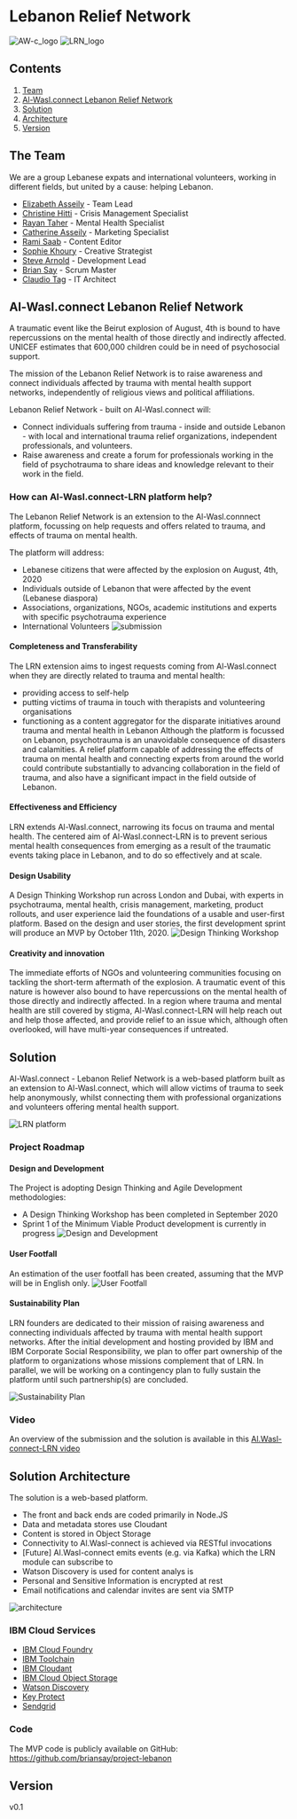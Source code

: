 
# Lebanon Relief Network

![AW-c_logo](logo1.png)
![LRN_logo](LRN_logo.png)

## Contents

1. [Team](#the-team)
1. [Al-Wasl.connect Lebanon Relief Network](#al-waslconnect-lebanon-relief-network)
1. [Solution](#solution)
1. [Architecture](#solution-architecture)
1. [Version](#version)

## The Team
We are a group Lebanese expats and international volunteers, working in different fields, but united by a cause: helping Lebanon.
- [Elizabeth Asseily](https://www.linkedin.com/in/elizabeth-asseily-3304ba20) - Team Lead
- [Christine Hitti](https://www.linkedin.com/in/christine-hitti-mdem-666a766a) - Crisis Management Specialist
- [Rayan Taher](https://www.linkedin.com/in/rayan-taher-mbpss-5b4884150) - Mental Health Specialist
- [Catherine Asseily](https://www.linkedin.com/in/catherine-asseily-313b2132/) - Marketing Specialist
- [Rami Saab](https://www.linkedin.com/in/rami-roberto-saab-2b32a3b3/) - Content Editor
- [Sophie Khoury](https://www.linkedin.com/in/sophiekhoury/) - Creative Strategist
- [Steve Arnold](https://www.linkedin.com/in/sarnoldatwork/) - Development Lead
- [Brian Say](https://www.linkedin.com/in/brian-say/) - Scrum Master
- [Claudio Tag](https://www.linkedin.com/in/claudiotagliabue) - IT Architect

## Al-Wasl.connect Lebanon Relief Network

A traumatic event like the Beirut explosion of August, 4th is bound to have repercussions on the mental health of those directly and indirectly affected. UNICEF estimates that 600,000 children could be in need of psychosocial support.

The mission of the Lebanon Relief Network is to raise awareness and connect individuals affected by trauma with mental health support networks, independently of religious views and political affiliations.

Lebanon Relief Network - built on Al-Wasl.connect will:
- Connect individuals suffering from trauma - inside and outside Lebanon - with local and international trauma relief organizations, independent professionals, and volunteers.
- Raise awareness and create a forum for professionals working in the field of psychotrauma to share ideas and knowledge relevant to their work in the field.


### How can Al-Wasl.connect-LRN platform help?

The Lebanon Relief Network is an extension to the Al-Wasl.connnect platform, focussing on help requests and offers related to trauma, and effects of trauma on mental health.

The platform will address:
- Lebanese citizens that were affected by the explosion on August, 4th, 2020
- Individuals outside of Lebanon that were affected by the event (Lebanese diaspora)
- Associations, organizations, NGOs, academic institutions and experts with specific psychotrauma experience
- International Volunteers
![submission](submission_criteria.png)
#### Completeness and Transferability
The LRN extension aims to ingest requests coming from Al-Wasl.connect when they are directly related to trauma and mental health:
- providing access to self-help
- putting victims of trauma in touch with therapists and volunteering organisations
- functioning as a content aggregator for the disparate initiatives around trauma and mental health in Lebanon
Although the platform is focussed on Lebanon, psychotrauma is an unavoidable consequence of disasters and calamities. A relief platform capable of addressing the effects of trauma on mental health and connecting experts from around the world could contribute substantially to advancing collaboration in the field of trauma, and also have a significant impact in the field outside of Lebanon.
#### Effectiveness and Efficiency
LRN extends Al-Wasl.connect, narrowing its focus on trauma and mental health. The centered aim of Al-Wasl.connect-LRN is to prevent serious mental health consequences from emerging as a result of the traumatic events taking place in Lebanon, and to do so effectively and at scale.
#### Design Usability
A Design Thinking Workshop run across London and Dubai, with experts in psychotrauma, mental health, crisis management, marketing, product rollouts, and user experience laid the foundations of a usable and user-first platform. Based on the design and user stories, the first development sprint will produce an MVP by October 11th, 2020.
![Design Thinking Workshop](DTW.png)
#### Creativity and innovation
The immediate efforts of NGOs and volunteering communities focusing on tackling the short-term aftermath of the explosion. A traumatic event of this nature is however also bound to have repercussions on the mental health of those directly and indirectly affected. In a region where trauma and mental health are still covered by stigma, Al-Wasl.connect-LRN will help reach out and help those affected, and provide relief to an issue which, although often overlooked, will have multi-year consequences if untreated.

## Solution
Al-Wasl.connect - Lebanon Relief Network is a web-based platform built as an extension to Al-Wasl.connect, which will allow victims of trauma to seek help anonymously, whilst connecting them with professional organizations and volunteers offering mental health support.

![LRN platform](al-wasl.connect-LRN_scope.png)

### Project Roadmap
#### Design and Development
The Project is adopting Design Thinking and Agile Development methodologies:
- A Design Thinking Workshop has been completed in September 2020
- Sprint 1 of the Minimum Viable Product development is currently in progress
![Design and Development](gannt.png)

#### User Footfall
An estimation of the user footfall has been created, assuming that the MVP will be in English only.
![User Footfall](user_footfall.png)

#### Sustainability Plan
LRN founders are dedicated to their mission of raising awareness and connecting individuals affected by trauma with mental health support networks.
After the initial development and hosting provided by IBM and IBM Corporate Social Responsibility, we plan to offer part ownership of the platform to organizations whose missions complement that of LRN. In parallel, we will be working on a contingency plan to fully sustain the platform until such partnership(s) are concluded.

![Sustainability Plan](sustainability.png)

### Video
An overview of the submission and the solution is available in this [Al.Wasl-connect-LRN video](https://ibm.box.com/s/f0c6ho9ca6p5gw3o1k8u3dp1lfkn7o64)

## Solution Architecture
The solution is a web-based platform.
- The front and back ends are coded primarily in Node.JS
- Data and metadata stores use Cloudant
- Content is stored in Object Storage
- Connectivity to Al.Wasl-connect is achieved via RESTful invocations
- [Future] Al.Wasl-connect emits events (e.g. via Kafka) which the LRN module can subscribe to
- Watson Discovery is used for content analys is
- Personal and Sensitive Information is encrypted at rest
- Email notifications and calendar invites are sent via SMTP

![architecture](al.wasl-connect-LRN_arch-v.png)

### IBM Cloud Services
* [IBM Cloud Foundry](https://cloud.ibm.com/cloudfoundry/overview)
* [IBM Toolchain](https://cloud.ibm.com/devops/create)
* [IBM Cloudant](https://cloud.ibm.com/catalog/services/cloudant)
* [IBM Cloud Object Storage](https://cloud.ibm.com/catalog/services/cloud-object-storage)
* [Watson Discovery](https://cloud.ibm.com/catalog/services/discovery)
* [Key Protect](https://cloud.ibm.com/catalog/services/key-protect)
* [Sendgrid](https://cloud.ibm.com/catalog/infrastructure/email-delivery)

### Code
The MVP code is publicly available on GitHub:
<a href="https://github.com/briansay/project-lebanon" target="_blank">https://github.com/briansay/project-lebanon</a>

## Version
v0.1
